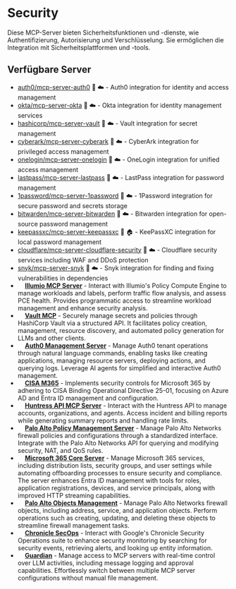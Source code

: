 # Security

Diese MCP-Server bieten Sicherheitsfunktionen und -dienste, wie Authentifizierung, Autorisierung und Verschlüsselung. Sie ermöglichen die Integration mit Sicherheitsplattformen und -tools.

## Verfügbare Server

- [auth0/mcp-server-auth0](https://github.com/auth0/mcp-server-auth0) 📇 ☁️ - Auth0 integration for identity and access management
- [okta/mcp-server-okta](https://github.com/okta/mcp-server-okta) 🐍 ☁️ - Okta integration for identity management services
- [hashicorp/mcp-server-vault](https://github.com/hashicorp/mcp-server-vault) 🐍 ☁️ - Vault integration for secret management
- [cyberark/mcp-server-cyberark](https://github.com/cyberark/mcp-server-cyberark) 📇 ☁️ - CyberArk integration for privileged access management
- [onelogin/mcp-server-onelogin](https://github.com/onelogin/mcp-server-onelogin) 🐍 ☁️ - OneLogin integration for unified access management
- [lastpass/mcp-server-lastpass](https://github.com/lastpass/mcp-server-lastpass) 📇 ☁️ - LastPass integration for password management
- [1password/mcp-server-1password](https://github.com/1password/mcp-server-1password) 🐍 ☁️ - 1Password integration for secure password and secrets storage
- [bitwarden/mcp-server-bitwarden](https://github.com/bitwarden/mcp-server-bitwarden) 📇 ☁️ - Bitwarden integration for open-source password management
- [keepassxc/mcp-server-keepassxc](https://github.com/keepassxc/mcp-server-keepassxc) 🐍 🏠 - KeePassXC integration for local password management
- [cloudflare/mcp-server-cloudflare-security](https://github.com/cloudflare/mcp-server-cloudflare-security) 📇 ☁️ - Cloudflare security services including WAF and DDoS protection
- [snyk/mcp-server-snyk](https://github.com/snyk/mcp-server-snyk) 🐍 ☁️ - Snyk integration for finding and fixing vulnerabilities in dependencies
- <img src="https://github.com/alexgoller.png?size=120" width="12px" height="12px" /> **[Illumio MCP Server](https://github.com/alexgoller/illumio-mcp-server)** - Interact with Illumio's Policy Compute Engine to manage workloads and labels, perform traffic flow analysis, and assess PCE health. Provides programmatic access to streamline workload management and enhance security analysis.
- <img src="https://github.com/ashgw.png?size=120" width="12px" height="12px" /> **[Vault MCP](https://github.com/ashgw/vault-mcp)** - Securely manage secrets and policies through HashiCorp Vault via a structured API. It facilitates policy creation, management, resource discovery, and automated policy generation for LLMs and other clients.
- <img src="https://github.com/auth0.png?size=120" width="12px" height="12px" /> **[Auth0 Management Server](https://github.com/auth0/auth0-mcp-server)** - Manage Auth0 tenant operations through natural language commands, enabling tasks like creating applications, managing resource servers, deploying actions, and querying logs. Leverage AI agents for simplified and interactive Auth0 management.
- <img src="https://github.com/DynamicEndpoints.png?size=120" width="12px" height="12px" /> **[CISA M365](https://github.com/DynamicEndpoints/Automated-BOD-25-01-CISA-Microsoft-Policies-MCP)** - Implements security controls for Microsoft 365 by adhering to CISA Binding Operational Directive 25-01, focusing on Azure AD and Entra ID management and configuration.
- <img src="https://github.com/DynamicEndpoints.png?size=120" width="12px" height="12px" /> **[Huntress API MCP Server](https://github.com/DynamicEndpoints/huntress-mcp-server)** - Interact with the Huntress API to manage accounts, organizations, and agents. Access incident and billing reports while generating summary reports and handling rate limits.
- <img src="https://github.com/DynamicEndpoints.png?size=120" width="12px" height="12px" /> **[Palo Alto Policy Management Server](https://github.com/DynamicEndpoints/Palo-Alto-Policy-Management-MCP-Server)** - Manage Palo Alto Networks firewall policies and configurations through a standardized interface. Integrate with the Palo Alto Networks API for querying and modifying security, NAT, and QoS rules.
- <img src="https://github.com/DynamicEndpoints.png?size=120" width="12px" height="12px" /> **[Microsoft 365 Core Server](https://github.com/DynamicEndpoints/m365-core-mcp)** - Manage Microsoft 365 services, including distribution lists, security groups, and user settings while automating offboarding processes to ensure security and compliance. The server enhances Entra ID management with tools for roles, application registrations, devices, and service principals, along with improved HTTP streaming capabilities.
- <img src="https://github.com/DynamicEndpoints.png?size=120" width="12px" height="12px" /> **[Palo Alto Objects Management](https://github.com/DynamicEndpoints/paloalto-objects-server)** - Manage Palo Alto Networks firewall objects, including address, service, and application objects. Perform operations such as creating, updating, and deleting these objects to streamline firewall management tasks.
- <img src="https://github.com/emeryray2002.png?size=120" width="12px" height="12px" /> **[Chronicle SecOps](https://github.com/emeryray2002/mcp-secops-v3)** - Interact with Google's Chronicle Security Operations suite to enhance security monitoring by searching for security events, retrieving alerts, and looking up entity information.
- <img src="https://github.com/eqtylab.png?size=120" width="12px" height="12px" /> **[Guardian](https://github.com/eqtylab/mcp-guardian)** - Manage access to MCP servers with real-time control over LLM activities, including message logging and approval capabilities. Effortlessly switch between multiple MCP server configurations without manual file management. 